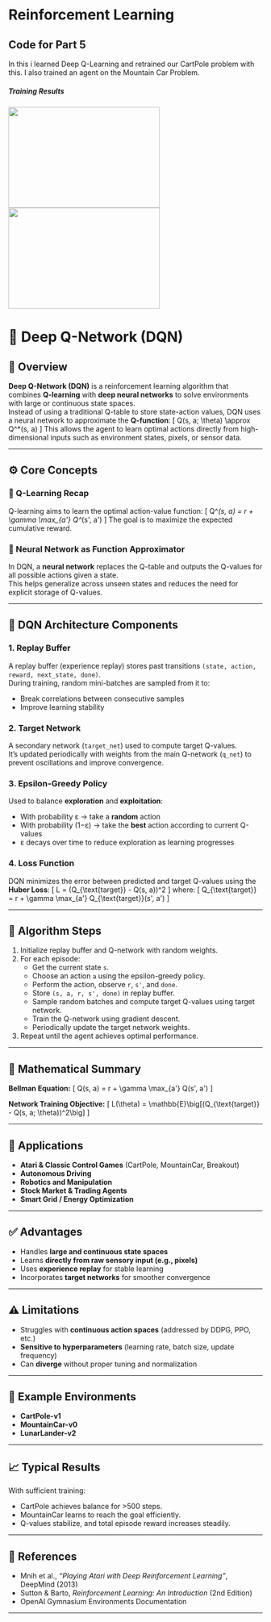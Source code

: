 # Reinforcement Learning

## Code for Part 5

In this i learned Deep Q-Learning and retrained our CartPole problem with this. I also trained an agent on the Mountain Car Problem.

##### Training Results


<img src="https://user-images.githubusercontent.com/53657825/178180071-bb173c3a-d510-4af9-8b22-78de2b1ff7d2.gif" width="300" height="200">  <img src="https://user-images.githubusercontent.com/53657825/178180140-2c86cdc4-4153-4d89-9891-8f0af3460955.gif" width="300" height="200">

# 🧠 Deep Q-Network (DQN)

## 📌 Overview
**Deep Q-Network (DQN)** is a reinforcement learning algorithm that combines **Q-learning** with **deep neural networks** to solve environments with large or continuous state spaces.  
Instead of using a traditional Q-table to store state-action values, DQN uses a neural network to approximate the **Q-function**:
\[
Q(s, a; \theta) \approx Q^*(s, a)
\]
This allows the agent to learn optimal actions directly from high-dimensional inputs such as environment states, pixels, or sensor data.

---

## ⚙️ Core Concepts

### 🧩 Q-Learning Recap
Q-learning aims to learn the optimal action-value function:
\[
Q^*(s, a) = r + \gamma \max_{a'} Q^*(s', a')
\]
The goal is to maximize the expected cumulative reward.

### 🤖 Neural Network as Function Approximator
In DQN, a **neural network** replaces the Q-table and outputs the Q-values for all possible actions given a state.  
This helps generalize across unseen states and reduces the need for explicit storage of Q-values.

---

## 🚀 DQN Architecture Components

### 1. **Replay Buffer**
A replay buffer (experience replay) stores past transitions `(state, action, reward, next_state, done)`.  
During training, random mini-batches are sampled from it to:
- Break correlations between consecutive samples
- Improve learning stability

### 2. **Target Network**
A secondary network (`target_net`) used to compute target Q-values.  
It’s updated periodically with weights from the main Q-network (`q_net`) to prevent oscillations and improve convergence.

### 3. **Epsilon-Greedy Policy**
Used to balance **exploration** and **exploitation**:
- With probability ε → take a **random** action
- With probability (1−ε) → take the **best** action according to current Q-values
- ε decays over time to reduce exploration as learning progresses

### 4. **Loss Function**
DQN minimizes the error between predicted and target Q-values using the **Huber Loss**:
\[
L = (Q_{\text{target}} - Q(s, a))^2
\]
where:
\[
Q_{\text{target}} = r + \gamma \max_{a'} Q_{\text{target}}(s', a')
\]

---

## 🧠 Algorithm Steps
1. Initialize replay buffer and Q-network with random weights.  
2. For each episode:
   - Get the current state `s`.
   - Choose an action `a` using the epsilon-greedy policy.
   - Perform the action, observe `r`, `s'`, and `done`.
   - Store `(s, a, r, s', done)` in replay buffer.
   - Sample random batches and compute target Q-values using target network.
   - Train the Q-network using gradient descent.
   - Periodically update the target network weights.
3. Repeat until the agent achieves optimal performance.

---

## 🧮 Mathematical Summary
**Bellman Equation:**
\[
Q(s, a) = r + \gamma \max_{a'} Q(s', a')
\]

**Network Training Objective:**
\[
L(\theta) = \mathbb{E}\big[(Q_{\text{target}} - Q(s, a; \theta))^2\big]
\]

---

## 🎯 Applications
- **Atari & Classic Control Games** (CartPole, MountainCar, Breakout)
- **Autonomous Driving**
- **Robotics and Manipulation**
- **Stock Market & Trading Agents**
- **Smart Grid / Energy Optimization**

---

## ✅ Advantages
- Handles **large and continuous state spaces**
- Learns **directly from raw sensory input (e.g., pixels)**
- Uses **experience replay** for stable learning
- Incorporates **target networks** for smoother convergence

---

## ⚠️ Limitations
- Struggles with **continuous action spaces** (addressed by DDPG, PPO, etc.)
- **Sensitive to hyperparameters** (learning rate, batch size, update frequency)
- Can **diverge** without proper tuning and normalization

---

## 🧰 Example Environments
- **CartPole-v1**  
- **MountainCar-v0**  
- **LunarLander-v2**

---

## 📈 Typical Results
With sufficient training:
- CartPole achieves balance for >500 steps.
- MountainCar learns to reach the goal efficiently.
- Q-values stabilize, and total episode reward increases steadily.

---

## 🧾 References
- Mnih et al., *“Playing Atari with Deep Reinforcement Learning”*, DeepMind (2013)
- Sutton & Barto, *Reinforcement Learning: An Introduction* (2nd Edition)
- OpenAI Gymnasium Environments Documentation

---

